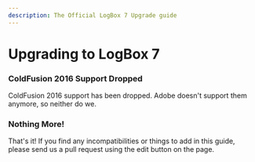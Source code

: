 ```yaml
---
description: The Official LogBox 7 Upgrade guide
---
```


# Upgrading to LogBox 7

### ColdFusion 2016 Support Dropped <a href="#coldfusion-2016-support-dropped" id="coldfusion-2016-support-dropped"></a>

ColdFusion 2016 support has been dropped. Adobe doesn't support them anymore, so neither do we.

### Nothing More!

That's it! If you find any incompatibilities or things to add in this guide, please send us a pull request using the edit button on the page.

